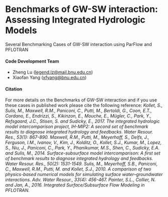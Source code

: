 # Benchmarks of GW-SW interaction: Assessing Integrated Hydrologic Models
Several Benchmarking Cases of GW-SW interaction using ParFlow and PFLOTRAN

#### Code Development Team
+ Zheng Lu (legend.lz@mail.bnu.edu.cn)
+ Xiaofan Yang (xfyang@bnu.edu.cn)

#### Citation
For more details on the Benchmarks of GW-SW interaction and if you use these cases in published work please cite the following reference: 
   *Kollet, S., Sulis, M., Maxwell, R.M., Paniconi, C., Putti, M., Bertoldi, G., Coon, E.T., Cordano, E., Endrizzi, S., Kikinzon, E., Mouche, E., Mügler, C., Park, Y., Refsgaard, J.C., Stisen, S. and Sudicky, E., 2017. The integrated hydrologic model intercomparison project, IH-MIP2: A second set of benchmark results to diagnose integrated hydrology and feedbacks. Water Resour. Res., 53(1): 867-890.*
   *Maxwell, R.M., Putti, M., Meyerhoff, S., Delfs, J., Ferguson, I.M., Ivanov, V., Kim, J., Kolditz, O., Kollet, S.J., Kumar, M., Lopez, S., Niu, J., Paniconi, C., Park, Y., Phanikumar, M.S., Shen, C., Sudicky, E.A. and Sulis, M., 2014. Surface-subsurface model intercomparison: A first set of benchmark results to diagnose integrated hydrology and feedbacks. Water Resour. Res., 50(2): 1531-1549.*
   *Sulis, M., Meyerhoff, S.B., Paniconi, C., Maxwell, R.M., Putti, M. and Kollet, S.J., 2010. A comparison of two physics-based numerical models for simulating surface water–groundwater interactions. Adv. Water Resour., 33(4): 456-467.*
   *Painter, S.L., Collier, N. and Jan, A., 2016. Integrated Surface/Subsurface Flow Modeling in PFLOTRAN.*
